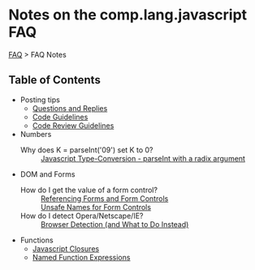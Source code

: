 <!DOCTYPE HTML PUBLIC "-//W3C//DTD HTML 4.01//EN" 
"http://www.w3.org/TR/html4/strict.dtd">
<html lang="en">
<head>
<meta HTTP-EQUIV="Content-Type" CONTENT="text/html; charset=iso-8859-1">
<link href="../faq.css" rel="stylesheet" type="text/css">
<link href="notes.css" rel="stylesheet" type="text/css">
</head>
<body>

<h1>Notes on the comp.lang.javascript FAQ</h1>

<div id="faqNav">
  <a href="../index.md">FAQ</a> &gt; FAQ Notes
</div>

<h2 id="toc">Table of Contents</h2>
<ul id="contTable">
    <li>Posting tips
        <ul>
            <li>
                <a href="posting.md">Questions and Replies</a>
            </li>
            <li>
                <a href="code-guidelines/index.md">Code Guidelines</a> 
            </li>
            <li>
                <a href="review.md">Code Review Guidelines</a>
            </li>
        </ul>
    </li>
    <li>Numbers
        <dl>
            <dt>Why does K = parseInt('09') set K to 0?</dt>
            <dd><a href="type-conversion/#tcPrIntRx"
            >Javascript Type-Conversion - parseInt with a radix argument</a>
            </dd>
        </dl>
    </li>
    <li>DOM and Forms
        <dl>
<!--dt>How can I see in javascript if a web browser accepts cookies?</dt>
            <dd>
                <a href="cookies/">Privacy filters on proxies</a>
            </dd-->
            <dt>
                How do I get the value of a form control?
            </dt>
            <dd>
                <a href="form-access.md">Referencing Forms and Form Controls</a>
            </dd>
            <dd>
                <a href="../names/">Unsafe Names for Form Controls</a>
            </dd>
            <dt>How do I detect Opera/Netscape/IE?</dt>
            <dd>
                <a href="detect-browser.md">Browser Detection (and What to Do Instead)</a>
            </dd>
<!--
            <dt>My element is named myselect[], how do I access it?</dt>
            <dd>
                <a href="square_brackets.md">Javascript Square Bracket Notation - Illegal characters in Identifier-strings</a>
            </dd>
            <dt>How do I access the property of an object using a string?
            <dd><a href="square_brackets">Javascript Square Bracket Notation</a>
            </dd>
            -->
        </dl>
    </li>
    <li>Functions
        <ul>
            <li><a href="closures.md">Javascript Closures</a></li>
            <li><a href="http://kangax.github.io/nfe/">Named Function Expressions</a></li>
        </ul>
    </li>
    
<!--li>Miscellaneous
    <ol>
        <li><a href="charter/">The comp.lang.javascript Charter</a></li>
        <li><a href="script_tags/">How to Include Scripts in 
        <abbr class="initialism" title="HyperText Mark-up Language">HTML</abbr> Documents</a></li>
        <li><a href="misc/">Tricks and Tips</a></li>
    </ol>
</li-->
<!--li><a href="contributors/">Contributors</a></li-->
</ul>

</body>
</html>
